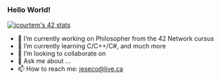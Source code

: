 ### Hello World!

[![jcourtem's 42 stats](https://badge42.vercel.app/api/v2/cl9zwynem00210fmriyxkbuc0/stats?cursusId=21&coalitionId=242)](https://github.com/JaeSeoKim/badge42)

- 🔭 I’m currently working on Philosopher from the 42 Network cursus
- 🌱 I’m currently learning C/C++/C#, and much more
- 👯 I’m looking to collaborate on 
- 💬 Ask me about ...
- 📫 How to reach me: jeseco@live.ca
